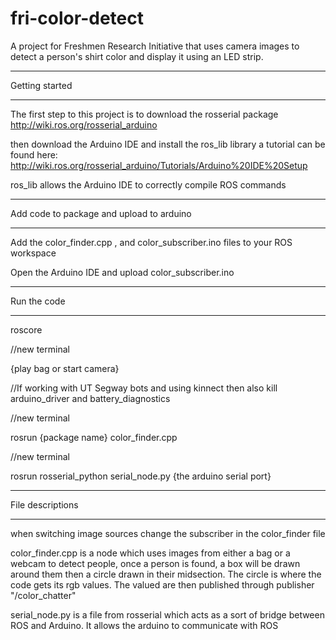 # fri-color-detect
A project for Freshmen Research Initiative that uses camera images to detect a person's shirt color and display it using an LED strip.

*********************
 Getting started 
*********************
The first step to this project is to download the rosserial package http://wiki.ros.org/rosserial_arduino

then download the Arduino IDE and install the ros_lib library a tutorial can be found here: 
http://wiki.ros.org/rosserial_arduino/Tutorials/Arduino%20IDE%20Setup

ros_lib allows the Arduino IDE to correctly compile ROS commands 

***********************************************
 Add code to package and upload to arduino 
***********************************************
Add the color_finder.cpp , and color_subscriber.ino files to your ROS workspace

Open the Arduino IDE and upload color_subscriber.ino

*****************
 Run the code
*****************
roscore

//new terminal

{play bag or start camera}

//If working with UT Segway bots and using kinnect then also kill arduino_driver and battery_diagnostics

//new terminal

rosrun {package name} color_finder.cpp

//new terminal

rosrun rosserial_python serial_node.py {the arduino serial port}

***********************
 File descriptions
***********************
when switching image sources change the subscriber in the color_finder file

color_finder.cpp is a node which uses images from either a bag or a webcam to detect people, once a person is found, 
a box will be drawn around them then a circle drawn in their midsection. The circle is where the code gets its rgb values.
The valued are then published through publisher "/color_chatter"

serial_node.py is a file from rosserial which acts as a sort of bridge between ROS and Arduino. It allows the arduino to communicate with ROS

